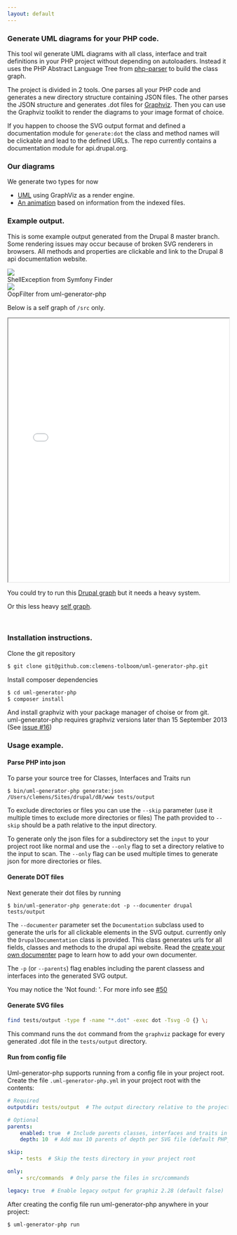 ```yaml
---
layout: default
---
```


### Generate UML diagrams for your PHP code.

This tool wil generate UML diagrams with all class, interface and trait definitions in your PHP project without
depending on autoloaders.
Instead it uses the PHP Abstract Language Tree from [php-parser][php-parser] to build the class graph.

The project is divided in 2 tools. One parses all your PHP code and generates a new directory structure
containing JSON files. The other parses the JSON structure and generates .dot files for [Graphviz][graphviz].
Then you can use the Graphviz toolkit to render the diagrams to your image format of choice.

If you happen to choose the SVG output format and defined a documentation module for `generate:dot`
the class and method names will be clickable and lead to the defined URLs. The repo currently contains a
documentation module for api.drupal.org.


### Our diagrams

We generate two types for now

* [UML](diagrams/index.html) using GraphViz as a render engine.
* [An animation](diagrams/graph.html) based on information from the indexed files.

### Example output.

This is some example output generated from the Drupal 8 master branch. Some rendering issues may occur
because of broken SVG renderers in browsers. All methods and properties are clickable and link to the Drupal 8 api
documentation website.

<div class="svgexample">
    <a href="images/output/ShellException.svg"><img src="images/output/ShellException.svg"></a><br>
    ShellException from Symfony Finder
</div>
<div class="svgexample">
    <a href="images/output/OopFilter.svg"><img src="images/output/OopFilter.svg"></a><br>
    OopFilter from uml-generator-php
</div>

Below is a self graph of `/src` only.

<iframe src="diagrams/graph.html" width="100%" height="600px"></iframe>

You could try to run this [Drupal graph](animations/drupal-8/) but it needs a heavy system.

Or this less heavy [self graph](animations/self/).

<br style="clear: both;">

### Installation instructions.

Clone the git repository

```bash
$ git clone git@github.com:clemens-tolboom/uml-generator-php.git
```

Install composer dependencies

```bash
$ cd uml-generator-php
$ composer install
```

And install graphviz with your package manager of choise or from git.<br>
uml-generator-php requires graphviz versions later than 15 September 2013 (See [issue #16][issue16])

[php-parser]: https://github.com/nikic/php-parser
[graphviz]: http://graphviz.org/
[issue16]: https://github.com/clemens-tolboom/uml-generator-php/issues/16

### Usage example.

#### Parse PHP into json

To parse your source tree for Classes, Interfaces and Traits run

```
$ bin/uml-generator-php generate:json /Users/clemens/Sites/drupal/d8/www tests/output
```

To exclude directories or files you can use the `--skip` parameter (use it multiple times to exclude more directories or files)
The path provided to `--skip` should be a path relative to the input directory.

To generate only the json files for a subdirectory set the `input` to your project root like normal and use the `--only` flag
to set a directory relative to the input to scan. The `--only` flag can be used multiple times to generate json for more directories
or files.

#### Generate DOT files

Next generate their dot files by running

```
$ bin/uml-generator-php generate:dot -p --documenter drupal tests/output
```

The `--documenter` parameter set the `Documentation` subclass used to generate the urls for all clickable elements in the SVG output.
currently only the `DrupalDocumentation` class is provided. This class generates urls for all fields, classes and methods to the drupal
api website. Read the [create your own documenter][documenter] page to learn how to add your own documenter.

The `-p` (or `--parents`) flag enables including the parent classess and interfaces into the generated SVG output.

You may notice the 'Not found: '. For more info see [#50][issue50]

[issue50]: https://github.com/clemens-tolboom/uml-generator-php/issues/50
[documenter]: documenter.html

#### Generate SVG files

```bash
find tests/output -type f -name "*.dot" -exec dot -Tsvg -O {} \;
```

This command runs the `dot` command from the `graphviz` package for every generated .dot file in the `tests/output` directory.

#### Run from config file

Uml-generator-php supports running from a config file in your project root. Create the file `.uml-generator-php.yml` in your project
root with the contents:

```yaml
# Required
outputdir: tests/output  # The output directory relative to the project root

# Optional
parents:
    enabled: true  # Include parents classes, interfaces and traits in svg output (default false)
    depth: 10  # Add max 10 parents of depth per SVG file (default PHP_MAX_INT)

skip:
    - tests  # Skip the tests directory in your project root

only:
    - src/commands  # Only parse the files in src/commands

legacy: true  # Enable legacy output for graphiz 2.28 (default false)
```

After creating the config file run uml-generator-php anywhere in your project:

```bash
$ uml-generator-php run
```
